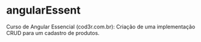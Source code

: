 # angularEssent
Curso de Angular Essencial (cod3r.com.br): Criação de uma implementação CRUD para um cadastro de produtos.
